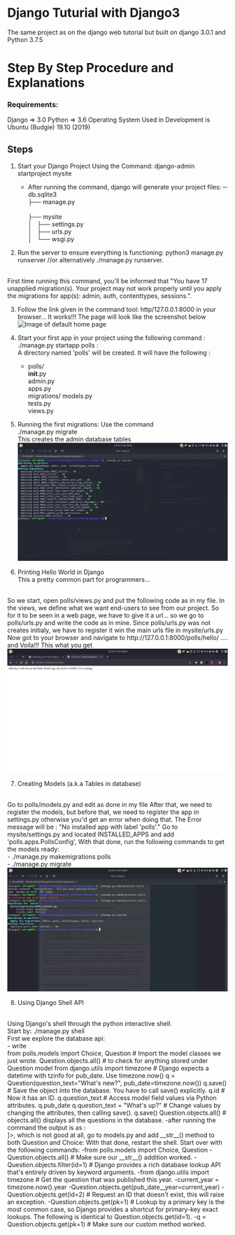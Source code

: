 # Django Tuturial with Django3

The same project as on the django web tutorial but built on django 3.0.1 and Python 3.7.5
# Step By Step Procedure and Explanations

### Requirements:

Django => 3.0
Python => 3.6
Operating System Used in Development is Ubuntu (Budgie) 19.10 (2019)

## Steps
1. Start your Django Project Using the Command: 
    django-admin startproject mysite

    - After running the command, django will generate your project files:
        ─ db.sqlite3 <br>
        ├── manage.py <br> <br>
        ├── mysite <br>
        │   ├── settings.py <br>
        │   ├── urls.py <br>
        │   └── wsgi.py <br>

2. Run the server to ensure everything is functioning: python3 manage.py runserver //or alternatively ./manage.py runserver.
<br>
First time running this command, you'll be informed that "You have 17 unapplied migration(s). Your project may not work properly until you apply the migrations for app(s): admin, auth, contenttypes, sessions.". <br>


3. Follow the link given in the command tool: http/127.0.0.1:8000 in your browser... 
It works!!!
The page will look like the screenshot below<br> 
<img src='screenshots/001.png' alt='Image of default home page'></img>

4. Start your first app in your project using the following command : <br>
./manage.py startapp polls : <br>
A directory named 'polls' will be created.
It will have the following :
   - polls/ <br>
        __init__.py <br>
        admin.py <br>
        apps.py <br>
        migrations/
        models.py <br>
        tests.py <br>
        views.py <br>

5. Running the first migrations: 
Use the command <br>
./manage.py migrate <br>
This creates the admin database tables<br>
<img src='screenshots/002.png' alt='Image of applied first migrations of the project'></img>

6. Printing Hello World in Django <br>
This a pretty common part for programmers...
<br>
So we start, open polls/views.py and put the following code as in my file.
In the views, we define what we want end-users to see from our project. So for it to be seen in a web page, we have to give it a url... so we go to polls/urls.py and write the code as in mine.
Since polls/urls.py was not creates initialy, we have to register it win the main urls file in mysite/urls.py<br>
Now got to your browser and navigate to http://127.0.0.1:8000/polls/hello/ .... and Voila!!!
This what you get<br>
<img src='screenshots/003.png' alt='Image of First View'></img>

7. Creating Models (a.k.a Tables in database)
<br>
Go to polls/models.py and edit as done in my file
After that, we need to register the models, but before that, we need to register the app in settings.py otherwise you'd get an error when doing that. The Error message will be : "No installed app with label 'polls'."
Go to mysite/settings.py and located INSTALLED_APPS and add 'polls.apps.PollsConfig',
With that done, run the following commands to get the models ready: <br>
    - ./manage.py makemigrations polls <br>
    - ./manage.py migrate<br>
<img src='screenshots/004.png' alt='Image of creating models'></img>

8. Using Django Shell API
<br>
Using Django's shell through the python interactive shell. <br>
Start by:  ./manage.py shell <br>
First we explore the database api: <br>
    - write<br>
        from polls.models import Choice, Question  # Import the model classes we just wrote.
        Question.objects.all() # to check for anything stored under Question model
        from django.utils import timezone # Django expects a datetime with tzinfo for pub_date. Use timezone.now()
        q = Question(question_text="What's new?", pub_date=timezone.now())
        q.save() # Save the object into the database. You have to call save() explicitly.
        q.id # Now it has an ID.
        q.question_text #  Access model field values via Python attributes.
        q.pub_date
        q.question_text = "What's up?" # Change values by changing the attributes, then calling save().
        q.save()
        Question.objects.all() # objects.all() displays all the questions in the database.
            -after running the command the output is as : <br>
            <QuerySet [<Question: Question object (1)>]>, which is not good at all, go to models.py and add  __str__() method to both Question and Choice:
            With that done, restart the shell.
    Start over with the following commands:
        -from polls.models import Choice, Question
        -Question.objects.all() # Make sure our __str__() addition worked.
        -Question.objects.filter(id=1) # Django provides a rich database lookup API that's entirely driven by keyword arguments.
        -from django.utils import timezone # Get the question that was published this year.
        -current_year = timezone.now().year
        -Question.objects.get(pub_date__year=current_year)
        -Question.objects.get(id=2) # Request an ID that doesn't exist, this will raise an exception.
        -Question.objects.get(pk=1) # Lookup by a primary key is the most common case, so Django provides a shortcut for primary-key exact lookups. The following is identical to Question.objects.get(id=1).
        -q = Question.objects.get(pk=1) # Make sure our custom method worked.
